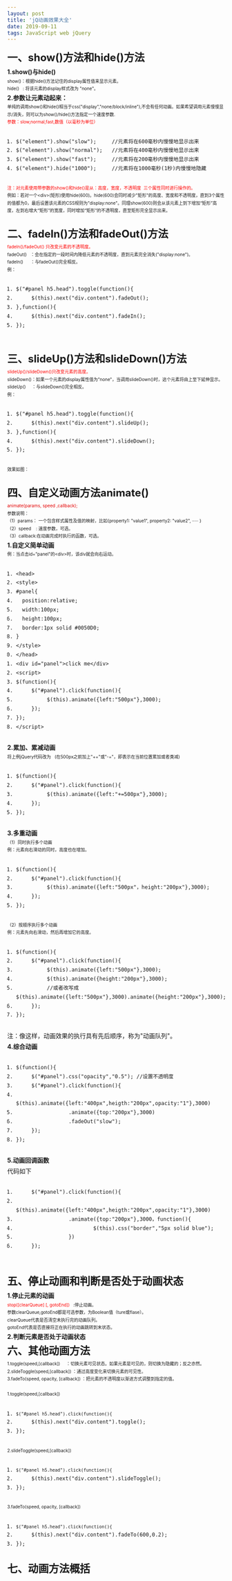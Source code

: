 ```yaml
---
layout: post
title: 'jQ动画效果大全'
date: 2019-09-11
tags: JavaScript web jQuery 
---
```

<div class="htmledit_views" id="content_views">
                                            
<div style="line-height:1.75;"><strong><span style="font-size:24px;">一、show()方法和hide()方法</span></strong></div>
<div style="line-height:1.75;font-size:14px;"><span style="font-weight:bold;">1.show()与hide()</span></div>
<div style="line-height:1.75;"><span style="font-size:10px;">show()：根据hide()方法记住的display属性值来显示元素。</span></div>
<div style="line-height:1.75;"><span style="font-size:10px;">hide() &nbsp; : 将该元素的display样式改为 "none"。</span></div>
<div style="line-height:1.75;font-size:14px;"><img src="" alt="" style="font-size:12px;"><img src="https://img-blog.csdn.net/20171220040927323" alt=""></div>
<div style="line-height:1.75;font-size:14px;"><span style="font-weight:bold;">2.参数让元素动起来：</span></div>
<div style="line-height:1.75;"><span style="font-size:10px;">单纯的调用show()和hide()相当于css("display","none/block/inline"),不会有任何动画。如果希望调用元素慢慢显示/消失，则可以为show()/hide()方法指定一个速度参数.</span></div>
<div style="line-height:1.75;"><span style="font-size:10px;color:#ff0000;">参数：slow,normal,fast,数值（以毫秒为单位）</span></div>
<div style="line-height:1.75;"><pre><code class="hljs javascript"><ol class="hljs-ln"><li><div class="hljs-ln-numbers"><div class="hljs-ln-line hljs-ln-n" data-line-number="1"></div></div><div class="hljs-ln-code"><div class="hljs-ln-line">$(<span class="hljs-string">"element"</span>).show(<span class="hljs-string">"slow"</span>);     <span class="hljs-comment">//元素将在600毫秒内慢慢地显示出来</span></div></div></li><li><div class="hljs-ln-numbers"><div class="hljs-ln-line hljs-ln-n" data-line-number="2"></div></div><div class="hljs-ln-code"><div class="hljs-ln-line">$(<span class="hljs-string">"element"</span>).show(<span class="hljs-string">"normal"</span>);   <span class="hljs-comment">//元素将在400毫秒内慢慢地显示出来</span></div></div></li><li><div class="hljs-ln-numbers"><div class="hljs-ln-line hljs-ln-n" data-line-number="3"></div></div><div class="hljs-ln-code"><div class="hljs-ln-line">$(<span class="hljs-string">"element"</span>).show(<span class="hljs-string">"fast"</span>);     <span class="hljs-comment">//元素将在200毫秒内慢慢地显示出来</span></div></div></li><li><div class="hljs-ln-numbers"><div class="hljs-ln-line hljs-ln-n" data-line-number="4"></div></div><div class="hljs-ln-code"><div class="hljs-ln-line">$(<span class="hljs-string">"element"</span>).hide(<span class="hljs-string">"1000"</span>);     <span class="hljs-comment">//元素将在1000毫秒(1秒)内慢慢地隐藏</span></div></div></li></ol></code><div class="hljs-button signin" data-title="登录后复制" onclick="hljs.signin(event)"></div></pre><span style="font-size:10px;color:#ff0000;">注：对元素使用带参数的show()和hide()是从：高度，宽度，不透明度 &nbsp;三个属性同时进行操作的。</span></div>
<div style="line-height:1.75;"><span style="font-size:10px;">例如：若对一个&lt;div&gt;(矩形)使用hide(600)。hide(600)会同时减少"矩形"的高度、宽度和不透明度，直到3个属性的值都为0，最后设置该元素的CSS规则为"display:none"。同理show(600)则会从该元素上到下增加“矩形”高度，左到右增大“矩形”的宽度，同时增加“矩形”的不透明度，直至矩形完全显示出来。</span></div>
<div style="line-height:1.75;font-size:14px;"><br></div>
<div style="line-height:1.75;"><strong><span style="font-size:24px;">二、fadeIn()方法和fadeOut()方法</span></strong></div>
<div style="line-height:1.75;"><span style="font-size:10px;color:#ff0000;">fadeIn()/fadeOut() 只改变元素的不透明度。</span></div>
<div style="line-height:1.75;"><span style="font-size:10px;">fadeOut() &nbsp; ：会在指定的一段时间内降低元素的不透明度，直到元素完全消失("display:none")。</span></div>
<div style="line-height:1.75;"><span style="font-size:10px;">fadeIn() &nbsp; &nbsp; &nbsp;：与fadeOut()完全相反。</span></div>
<div style="line-height:1.75;"><span><span style="font-size:10px;">例：</span></span></div>
<div style="line-height:1.75;"><pre><code class="hljs javascript"><ol class="hljs-ln"><li><div class="hljs-ln-numbers"><div class="hljs-ln-line hljs-ln-n" data-line-number="1"></div></div><div class="hljs-ln-code"><div class="hljs-ln-line">$(<span class="hljs-string">"#panel h5.head"</span>).toggle(<span class="hljs-function"><span class="hljs-keyword">function</span>(<span class="hljs-params"></span>)</span>{</div></div></li><li><div class="hljs-ln-numbers"><div class="hljs-ln-line hljs-ln-n" data-line-number="2"></div></div><div class="hljs-ln-code"><div class="hljs-ln-line">     $(<span class="hljs-keyword">this</span>).next(<span class="hljs-string">"div.content"</span>).fadeOut();</div></div></li><li><div class="hljs-ln-numbers"><div class="hljs-ln-line hljs-ln-n" data-line-number="3"></div></div><div class="hljs-ln-code"><div class="hljs-ln-line">},<span class="hljs-function"><span class="hljs-keyword">function</span>(<span class="hljs-params"></span>)</span>{</div></div></li><li><div class="hljs-ln-numbers"><div class="hljs-ln-line hljs-ln-n" data-line-number="4"></div></div><div class="hljs-ln-code"><div class="hljs-ln-line">     $(<span class="hljs-keyword">this</span>).next(<span class="hljs-string">"div.content"</span>).fadeIn();</div></div></li><li><div class="hljs-ln-numbers"><div class="hljs-ln-line hljs-ln-n" data-line-number="5"></div></div><div class="hljs-ln-code"><div class="hljs-ln-line">});</div></div></li></ol></code><div class="hljs-button signin" data-title="登录后复制" onclick="hljs.signin(event)"></div></pre></div>
<div style="line-height:1.75;font-size:14px;"><span style="font-size:12px;color:rgb(51,51,51);"><img src="https://img-blog.csdn.net/20171220040829803" alt=""></span></div>
<div style="line-height:1.75;font-size:14px;"><span style="font-size:12px;color:rgb(51,51,51);"><br></span></div>
<div><img src="" alt=""></div>
<div style="line-height:1.75;"><strong><span style="font-size:24px;">三、slideUp()方法和slideDown()方法</span></strong></div>
<div style="line-height:1.75;"><span style="font-size:10px;color:#ff0000;">slideUp()/slideDown()只改变元素的高度。</span></div>
<div style="line-height:1.75;"><span style="font-size:10px;">slideDown()：如果一个元素的display属性值为"none"，当调用slideDown()时，这个元素将由上至下延伸显示。</span></div>
<div style="line-height:1.75;"><span style="font-size:10px;">slideUp() &nbsp; &nbsp; ：与slideDown()完全相反。</span></div>
<div style="line-height:1.75;"><span style="font-size:10px;">例：</span></div>
<div style="line-height:1.75;"><pre><code class="hljs javascript"><ol class="hljs-ln"><li><div class="hljs-ln-numbers"><div class="hljs-ln-line hljs-ln-n" data-line-number="1"></div></div><div class="hljs-ln-code"><div class="hljs-ln-line">$(<span class="hljs-string">"#panel h5.head"</span>).toggle(<span class="hljs-function"><span class="hljs-keyword">function</span>(<span class="hljs-params"></span>)</span>{</div></div></li><li><div class="hljs-ln-numbers"><div class="hljs-ln-line hljs-ln-n" data-line-number="2"></div></div><div class="hljs-ln-code"><div class="hljs-ln-line">     $(<span class="hljs-keyword">this</span>).next(<span class="hljs-string">"div.content"</span>).slideUp();</div></div></li><li><div class="hljs-ln-numbers"><div class="hljs-ln-line hljs-ln-n" data-line-number="3"></div></div><div class="hljs-ln-code"><div class="hljs-ln-line">},<span class="hljs-function"><span class="hljs-keyword">function</span>(<span class="hljs-params"></span>)</span>{</div></div></li><li><div class="hljs-ln-numbers"><div class="hljs-ln-line hljs-ln-n" data-line-number="4"></div></div><div class="hljs-ln-code"><div class="hljs-ln-line">     $(<span class="hljs-keyword">this</span>).next(<span class="hljs-string">"div.content"</span>).slideDown();</div></div></li><li><div class="hljs-ln-numbers"><div class="hljs-ln-line hljs-ln-n" data-line-number="5"></div></div><div class="hljs-ln-code"><div class="hljs-ln-line">});</div></div></li></ol></code><div class="hljs-button signin" data-title="登录后复制" onclick="hljs.signin(event)"></div></pre><span style="font-size:10px;">效果如图：</span></div>
<div style="line-height:1.75;font-size:14px;"><img src="https://img-blog.csdn.net/20171220040805164" alt=""></div>
<div style="line-height:1.75;font-size:14px;"><br></div>
<div style="line-height:1.75;">
<div style="line-height:1.75;"><strong><span style="font-size:24px;">四、自定义动画方法animate()</span></strong></div>
<div style="line-height:1.75;"><span style="color:rgb(227,0,0);"><span style="font-size:10px;">animate(params, speed ,callback);</span></span></div>
<div style="line-height:1.75;"><span style="font-size:10px;">参数说明：</span></div>
<div style="line-height:1.75;"><span style="font-size:10px;">（1）params： 一个包含样式属性及值的映射，比如{property1: "value1", property2: "value2", ····· }</span></div>
<div style="line-height:1.75;"><span style="font-size:10px;">（2）speed &nbsp; &nbsp;: 速度参数，可选。</span></div>
<div style="line-height:1.75;"><span style="font-size:10px;">（3）callback:在动画完成时执行的函数，可选。</span></div>
<div style="font-size:14px;line-height:1.75;"><span style="font-weight:bold;">1.自定义简单动画</span></div>
<div style="line-height:1.75;"><span style="font-size:10px;">例：当点击id="panel"的&lt;div&gt;时，该div就会向右运动。</span></div>
<div style="line-height:1.75;"><pre><code class="hljs xml"><ol class="hljs-ln"><li><div class="hljs-ln-numbers"><div class="hljs-ln-line hljs-ln-n" data-line-number="1"></div></div><div class="hljs-ln-code"><div class="hljs-ln-line"><span class="hljs-tag">&lt;<span class="hljs-name">head</span>&gt;</span></div></div></li><li><div class="hljs-ln-numbers"><div class="hljs-ln-line hljs-ln-n" data-line-number="2"></div></div><div class="hljs-ln-code"><div class="hljs-ln-line"><span class="hljs-tag">&lt;<span class="hljs-name">style</span>&gt;</span><span class="css"></span></div></div></li><li><div class="hljs-ln-numbers"><div class="hljs-ln-line hljs-ln-n" data-line-number="3"></div></div><div class="hljs-ln-code"><div class="hljs-ln-line"><span class="hljs-selector-id">#panel</span>{</div></div></li><li><div class="hljs-ln-numbers"><div class="hljs-ln-line hljs-ln-n" data-line-number="4"></div></div><div class="hljs-ln-code"><div class="hljs-ln-line">  <span class="hljs-attribute">position</span>:relative;</div></div></li><li><div class="hljs-ln-numbers"><div class="hljs-ln-line hljs-ln-n" data-line-number="5"></div></div><div class="hljs-ln-code"><div class="hljs-ln-line">  <span class="hljs-attribute">width</span>:<span class="hljs-number">100px</span>;</div></div></li><li><div class="hljs-ln-numbers"><div class="hljs-ln-line hljs-ln-n" data-line-number="6"></div></div><div class="hljs-ln-code"><div class="hljs-ln-line">  <span class="hljs-attribute">height</span>:<span class="hljs-number">100px</span>;</div></div></li><li><div class="hljs-ln-numbers"><div class="hljs-ln-line hljs-ln-n" data-line-number="7"></div></div><div class="hljs-ln-code"><div class="hljs-ln-line">  <span class="hljs-attribute">border</span>:<span class="hljs-number">1px</span> solid <span class="hljs-number">#0050D0</span>;</div></div></li><li><div class="hljs-ln-numbers"><div class="hljs-ln-line hljs-ln-n" data-line-number="8"></div></div><div class="hljs-ln-code"><div class="hljs-ln-line">}</div></div></li><li><div class="hljs-ln-numbers"><div class="hljs-ln-line hljs-ln-n" data-line-number="9"></div></div><div class="hljs-ln-code"><div class="hljs-ln-line"><span class="hljs-tag">&lt;/<span class="hljs-name">style</span>&gt;</span></div></div></li><li><div class="hljs-ln-numbers"><div class="hljs-ln-line hljs-ln-n" data-line-number="10"></div></div><div class="hljs-ln-code"><div class="hljs-ln-line"><span class="hljs-tag">&lt;/<span class="hljs-name">head</span>&gt;</span></div></div></li><li><div class="hljs-ln-numbers"><div class="hljs-ln-line hljs-ln-n" data-line-number="11"></div></div><div class="hljs-ln-code"><div class="hljs-ln-line"><span class="hljs-tag">&lt;<span class="hljs-name">div</span> <span class="hljs-attr">id</span>=<span class="hljs-string">"panel"</span>&gt;</span>click me<span class="hljs-tag">&lt;/<span class="hljs-name">div</span>&gt;</span></div></div></li><li><div class="hljs-ln-numbers"><div class="hljs-ln-line hljs-ln-n" data-line-number="12"></div></div><div class="hljs-ln-code"><div class="hljs-ln-line"><span class="hljs-tag">&lt;<span class="hljs-name">script</span>&gt;</span><span class="javascript"></span></div></div></li><li><div class="hljs-ln-numbers"><div class="hljs-ln-line hljs-ln-n" data-line-number="13"></div></div><div class="hljs-ln-code"><div class="hljs-ln-line">$(<span class="hljs-function"><span class="hljs-keyword">function</span>(<span class="hljs-params"></span>)</span>{</div></div></li><li><div class="hljs-ln-numbers"><div class="hljs-ln-line hljs-ln-n" data-line-number="14"></div></div><div class="hljs-ln-code"><div class="hljs-ln-line">     $(<span class="hljs-string">"#panel"</span>).click(<span class="hljs-function"><span class="hljs-keyword">function</span>(<span class="hljs-params"></span>)</span>{</div></div></li><li><div class="hljs-ln-numbers"><div class="hljs-ln-line hljs-ln-n" data-line-number="15"></div></div><div class="hljs-ln-code"><div class="hljs-ln-line">          $(<span class="hljs-keyword">this</span>).animate({<span class="hljs-attr">left</span>:<span class="hljs-string">"500px"</span>},<span class="hljs-number">3000</span>);</div></div></li><li><div class="hljs-ln-numbers"><div class="hljs-ln-line hljs-ln-n" data-line-number="16"></div></div><div class="hljs-ln-code"><div class="hljs-ln-line">     });</div></div></li><li><div class="hljs-ln-numbers"><div class="hljs-ln-line hljs-ln-n" data-line-number="17"></div></div><div class="hljs-ln-code"><div class="hljs-ln-line">});</div></div></li><li><div class="hljs-ln-numbers"><div class="hljs-ln-line hljs-ln-n" data-line-number="18"></div></div><div class="hljs-ln-code"><div class="hljs-ln-line"><span class="hljs-tag">&lt;/<span class="hljs-name">script</span>&gt;</span></div></div></li></ol></code><div class="hljs-button signin" data-title="登录后复制" onclick="hljs.signin(event)"></div></pre><span style="font-size:14px;"><strong>2.累加、累减动画</strong></span></div>
<div style="line-height:1.75;"><span style="font-size:10px;">将上例jQuery代码改为 &nbsp; (在500px之前加上"+="或"-="，即表示在当前位置累加或者类减)</span></div>
<div style="line-height:1.75;"><pre><code class="hljs javascript"><ol class="hljs-ln"><li><div class="hljs-ln-numbers"><div class="hljs-ln-line hljs-ln-n" data-line-number="1"></div></div><div class="hljs-ln-code"><div class="hljs-ln-line">$(<span class="hljs-function"><span class="hljs-keyword">function</span>(<span class="hljs-params"></span>)</span>{</div></div></li><li><div class="hljs-ln-numbers"><div class="hljs-ln-line hljs-ln-n" data-line-number="2"></div></div><div class="hljs-ln-code"><div class="hljs-ln-line">     $(<span class="hljs-string">"#panel"</span>).click(<span class="hljs-function"><span class="hljs-keyword">function</span>(<span class="hljs-params"></span>)</span>{</div></div></li><li><div class="hljs-ln-numbers"><div class="hljs-ln-line hljs-ln-n" data-line-number="3"></div></div><div class="hljs-ln-code"><div class="hljs-ln-line">          $(<span class="hljs-keyword">this</span>).animate({<span class="hljs-attr">left</span>:<span class="hljs-string">"+=500px"</span>},<span class="hljs-number">3000</span>);</div></div></li><li><div class="hljs-ln-numbers"><div class="hljs-ln-line hljs-ln-n" data-line-number="4"></div></div><div class="hljs-ln-code"><div class="hljs-ln-line">     });</div></div></li><li><div class="hljs-ln-numbers"><div class="hljs-ln-line hljs-ln-n" data-line-number="5"></div></div><div class="hljs-ln-code"><div class="hljs-ln-line">});</div></div></li></ol></code><div class="hljs-button signin" data-title="登录后复制" onclick="hljs.signin(event)"></div></pre><span style="font-size:14px;"><strong>3.多重动画</strong></span></div>
<div style="line-height:1.75;"><span style="font-size:10px;">（1）同时执行多个动画</span></div>
<div style="line-height:1.75;"><span style="font-size:10px;">例：元素向右滑动的同时，高度也在增加。</span></div>
<div style="line-height:1.75;"><pre><code class="hljs javascript"><ol class="hljs-ln"><li><div class="hljs-ln-numbers"><div class="hljs-ln-line hljs-ln-n" data-line-number="1"></div></div><div class="hljs-ln-code"><div class="hljs-ln-line">$(<span class="hljs-function"><span class="hljs-keyword">function</span>(<span class="hljs-params"></span>)</span>{</div></div></li><li><div class="hljs-ln-numbers"><div class="hljs-ln-line hljs-ln-n" data-line-number="2"></div></div><div class="hljs-ln-code"><div class="hljs-ln-line">     $(<span class="hljs-string">"#panel"</span>).click(<span class="hljs-function"><span class="hljs-keyword">function</span>(<span class="hljs-params"></span>)</span>{</div></div></li><li><div class="hljs-ln-numbers"><div class="hljs-ln-line hljs-ln-n" data-line-number="3"></div></div><div class="hljs-ln-code"><div class="hljs-ln-line">          $(<span class="hljs-keyword">this</span>).animate({<span class="hljs-attr">left</span>:<span class="hljs-string">"500px"</span>，height:<span class="hljs-string">"200px"</span>},<span class="hljs-number">3000</span>);</div></div></li><li><div class="hljs-ln-numbers"><div class="hljs-ln-line hljs-ln-n" data-line-number="4"></div></div><div class="hljs-ln-code"><div class="hljs-ln-line">     });</div></div></li><li><div class="hljs-ln-numbers"><div class="hljs-ln-line hljs-ln-n" data-line-number="5"></div></div><div class="hljs-ln-code"><div class="hljs-ln-line">});</div></div></li></ol></code><div class="hljs-button signin" data-title="登录后复制" onclick="hljs.signin(event)"></div></pre><span style="font-size:10px;">（2）按顺序执行多个动画</span></div>
<div style="line-height:1.75;"><span style="font-size:10px;">例：元素先向右滑动，然后再增加它的高度。</span></div>
<div style="line-height:1.75;"><pre><code class="hljs javascript"><ol class="hljs-ln"><li><div class="hljs-ln-numbers"><div class="hljs-ln-line hljs-ln-n" data-line-number="1"></div></div><div class="hljs-ln-code"><div class="hljs-ln-line">$(<span class="hljs-function"><span class="hljs-keyword">function</span>(<span class="hljs-params"></span>)</span>{</div></div></li><li><div class="hljs-ln-numbers"><div class="hljs-ln-line hljs-ln-n" data-line-number="2"></div></div><div class="hljs-ln-code"><div class="hljs-ln-line">     $(<span class="hljs-string">"#panel"</span>).click(<span class="hljs-function"><span class="hljs-keyword">function</span>(<span class="hljs-params"></span>)</span>{</div></div></li><li><div class="hljs-ln-numbers"><div class="hljs-ln-line hljs-ln-n" data-line-number="3"></div></div><div class="hljs-ln-code"><div class="hljs-ln-line">          $(<span class="hljs-keyword">this</span>).animate({<span class="hljs-attr">left</span>:<span class="hljs-string">"500px"</span>},<span class="hljs-number">3000</span>);</div></div></li><li><div class="hljs-ln-numbers"><div class="hljs-ln-line hljs-ln-n" data-line-number="4"></div></div><div class="hljs-ln-code"><div class="hljs-ln-line">          $(<span class="hljs-keyword">this</span>).animate({<span class="hljs-attr">height</span>:<span class="hljs-string">"200px"</span>},<span class="hljs-number">3000</span>);</div></div></li><li><div class="hljs-ln-numbers"><div class="hljs-ln-line hljs-ln-n" data-line-number="5"></div></div><div class="hljs-ln-code"><div class="hljs-ln-line">          <span class="hljs-comment">//或者改写成 $(this).animate({left:"500px"},3000).animate({height:"200px"},3000);</span></div></div></li><li><div class="hljs-ln-numbers"><div class="hljs-ln-line hljs-ln-n" data-line-number="6"></div></div><div class="hljs-ln-code"><div class="hljs-ln-line">     });</div></div></li><li><div class="hljs-ln-numbers"><div class="hljs-ln-line hljs-ln-n" data-line-number="7"></div></div><div class="hljs-ln-code"><div class="hljs-ln-line">});</div></div></li></ol></code><div class="hljs-button signin" data-title="登录后复制" onclick="hljs.signin(event)"></div></pre>注：像这样，动画效果的执行具有先后顺序，称为"动画队列"。</div>
<div style="font-size:14px;line-height:1.75;"><span style="font-weight:bold;">4.综合动画</span></div>
<div style="font-size:14px;line-height:1.75;"><span style="font-weight:bold;"><img src="https://img-blog.csdn.net/20171220042852742" alt=""></span></div>
<div style="font-size:14px;"><img src="" alt=""></div>
<div style="line-height:1.75;"><pre><code class="hljs javascript"><ol class="hljs-ln"><li><div class="hljs-ln-numbers"><div class="hljs-ln-line hljs-ln-n" data-line-number="1"></div></div><div class="hljs-ln-code"><div class="hljs-ln-line">$(<span class="hljs-function"><span class="hljs-keyword">function</span>(<span class="hljs-params"></span>)</span>{</div></div></li><li><div class="hljs-ln-numbers"><div class="hljs-ln-line hljs-ln-n" data-line-number="2"></div></div><div class="hljs-ln-code"><div class="hljs-ln-line">     $(<span class="hljs-string">"#panel"</span>).css(<span class="hljs-string">"opacity"</span>,<span class="hljs-string">"0.5"</span>); <span class="hljs-comment">//设置不透明度</span></div></div></li><li><div class="hljs-ln-numbers"><div class="hljs-ln-line hljs-ln-n" data-line-number="3"></div></div><div class="hljs-ln-code"><div class="hljs-ln-line">     $(<span class="hljs-string">"#panel"</span>).click(<span class="hljs-function"><span class="hljs-keyword">function</span>(<span class="hljs-params"></span>)</span>{</div></div></li><li><div class="hljs-ln-numbers"><div class="hljs-ln-line hljs-ln-n" data-line-number="4"></div></div><div class="hljs-ln-code"><div class="hljs-ln-line">          $(<span class="hljs-keyword">this</span>).animate({<span class="hljs-attr">left</span>:<span class="hljs-string">"400px"</span>,<span class="hljs-attr">heigth</span>:<span class="hljs-string">"200px"</span>,<span class="hljs-attr">opacity</span>:<span class="hljs-string">"1"</span>},<span class="hljs-number">3000</span>)</div></div></li><li><div class="hljs-ln-numbers"><div class="hljs-ln-line hljs-ln-n" data-line-number="5"></div></div><div class="hljs-ln-code"><div class="hljs-ln-line">                 .animate({<span class="hljs-attr">top</span>:<span class="hljs-string">"200px"</span>},<span class="hljs-number">3000</span>)</div></div></li><li><div class="hljs-ln-numbers"><div class="hljs-ln-line hljs-ln-n" data-line-number="6"></div></div><div class="hljs-ln-code"><div class="hljs-ln-line">                 .fadeOut(<span class="hljs-string">"slow"</span>);</div></div></li><li><div class="hljs-ln-numbers"><div class="hljs-ln-line hljs-ln-n" data-line-number="7"></div></div><div class="hljs-ln-code"><div class="hljs-ln-line">     });</div></div></li><li><div class="hljs-ln-numbers"><div class="hljs-ln-line hljs-ln-n" data-line-number="8"></div></div><div class="hljs-ln-code"><div class="hljs-ln-line">});</div></div></li></ol></code><div class="hljs-button signin" data-title="登录后复制" onclick="hljs.signin(event)"></div></pre><span style="font-size:14px;"><strong>5.动画回调函数</strong></span></div>
<div style="line-height:1.75;"><span style="font-size:14px;"><strong><img src="https://img-blog.csdn.net/20171220042916689" alt=""><br></strong></span></div>
<div style="font-size:14px;"><img src="" alt=""></div>
<div style="line-height:1.75;">代码如下<pre><code class="hljs javascript"><ol class="hljs-ln"><li><div class="hljs-ln-numbers"><div class="hljs-ln-line hljs-ln-n" data-line-number="1"></div></div><div class="hljs-ln-code"><div class="hljs-ln-line">     $(<span class="hljs-string">"#panel"</span>).click(<span class="hljs-function"><span class="hljs-keyword">function</span>(<span class="hljs-params"></span>)</span>{</div></div></li><li><div class="hljs-ln-numbers"><div class="hljs-ln-line hljs-ln-n" data-line-number="2"></div></div><div class="hljs-ln-code"><div class="hljs-ln-line">          $(<span class="hljs-keyword">this</span>).animate({<span class="hljs-attr">left</span>:<span class="hljs-string">"400px"</span>,<span class="hljs-attr">heigth</span>:<span class="hljs-string">"200px"</span>,<span class="hljs-attr">opacity</span>:<span class="hljs-string">"1"</span>},<span class="hljs-number">3000</span>)</div></div></li><li><div class="hljs-ln-numbers"><div class="hljs-ln-line hljs-ln-n" data-line-number="3"></div></div><div class="hljs-ln-code"><div class="hljs-ln-line">                 .animate({<span class="hljs-attr">top</span>:<span class="hljs-string">"200px"</span>},<span class="hljs-number">3000</span>，<span class="hljs-function"><span class="hljs-keyword">function</span>(<span class="hljs-params"></span>)</span>{</div></div></li><li><div class="hljs-ln-numbers"><div class="hljs-ln-line hljs-ln-n" data-line-number="4"></div></div><div class="hljs-ln-code"><div class="hljs-ln-line">                         $(<span class="hljs-keyword">this</span>).css(<span class="hljs-string">"border"</span>,<span class="hljs-string">"5px solid blue"</span>);</div></div></li><li><div class="hljs-ln-numbers"><div class="hljs-ln-line hljs-ln-n" data-line-number="5"></div></div><div class="hljs-ln-code"><div class="hljs-ln-line">                 })</div></div></li><li><div class="hljs-ln-numbers"><div class="hljs-ln-line hljs-ln-n" data-line-number="6"></div></div><div class="hljs-ln-code"><div class="hljs-ln-line">     });</div></div></li></ol></code><div class="hljs-button signin" data-title="登录后复制" onclick="hljs.signin(event)"></div></pre><br></div>
<div style="line-height:1.75;"><strong><span style="font-size:24px;">五、停止动画和判断是否处于动画状态</span></strong></div>
<div style="line-height:1.75;"><strong>1.停止元素的动画</strong></div>
<div style="line-height:1.75;"><span style="font-size:10px;"><span style="color:#ff0000;">stop([clearQueue] [, gotoEnd])</span>&nbsp;&nbsp; :停止动画。</span></div>
<div style="line-height:1.75;"><span style="font-size:10px;">参数clearQueue,gotoEnd都是可选参数，为Boolean值（ture或flase）。</span></div>
<div style="line-height:1.75;"><span style="font-size:10px;">clearQueue代表是否清空未执行完的动画队列。</span></div>
<div style="line-height:1.75;"><span style="font-size:10px;">gotoEnd代表是否直接将正在执行的动画跳转到末状态。</span></div>
<div style="line-height:1.75;"><span style="font-weight:bold;">2.判断元素是否处于动画状态</span></div>
<div style="line-height:1.75;"><strong><img src="https://img-blog.csdn.net/20171220042956032" alt=""><br></strong></div>
<div style="font-size:14px;"><img src="" alt=""></div>
<div style="line-height:1.75;"><span style="font-size:24px;"><strong>六、其他动画方法</strong></span></div>
<div style="line-height:1.75;"><span style="font-size:10px;">1.toggle(speed,[callback]) &nbsp; &nbsp; ：切换元素可见状态。如果元素是可见的，则切换为隐藏的；反之亦然。</span></div>
<div style="line-height:1.75;"><span style="font-size:10px;">2.slideToggle(speed,[callback]) ：通过高度变化来切换元素的可见性。</span></div>
<div style="line-height:1.75;"><span style="font-size:10px;">3.fadeTo(speed, opacity, [callback]) ：把元素的不透明度以渐进方式调整到指定的值。</span></div>
<div style="line-height:1.75;"><span style="font-size:10px;"><br></span></div>
<div style="line-height:1.75;"><span style="font-size:10px;">1.toggle(speed,[callback])</span></div>
<div style="line-height:1.75;"><pre><code class="hljs javascript"><ol class="hljs-ln"><li><div class="hljs-ln-numbers"><div class="hljs-ln-line hljs-ln-n" data-line-number="1"></div></div><div class="hljs-ln-code"><div class="hljs-ln-line"><span style="font-size:10px;">$(<span class="hljs-string">"#panel h5.head"</span>).click(<span class="hljs-function"><span class="hljs-keyword">function</span>(<span class="hljs-params"></span>)</span>{</span></div></div></li><li><div class="hljs-ln-numbers"><div class="hljs-ln-line hljs-ln-n" data-line-number="2"></div></div><div class="hljs-ln-code"><div class="hljs-ln-line">     $(<span class="hljs-keyword">this</span>).next(<span class="hljs-string">"div.content"</span>).toggle();</div></div></li><li><div class="hljs-ln-numbers"><div class="hljs-ln-line hljs-ln-n" data-line-number="3"></div></div><div class="hljs-ln-code"><div class="hljs-ln-line">});</div></div></li></ol></code><div class="hljs-button signin" data-title="登录后复制" onclick="hljs.signin(event)"></div></pre></div>
<div><span style="font-size:10px;"><img src="" alt=""></span></div>
<div style="line-height:1.75;"><span style="font-size:10px;">2.slideToggle(speed,[callback])</span><pre><code class="hljs javascript"><ol class="hljs-ln"><li><div class="hljs-ln-numbers"><div class="hljs-ln-line hljs-ln-n" data-line-number="1"></div></div><div class="hljs-ln-code"><div class="hljs-ln-line"><span style="font-size:10px;">$(<span class="hljs-string">"#panel h5.head"</span>).click(<span class="hljs-function"><span class="hljs-keyword">function</span>(<span class="hljs-params"></span>)</span>{</span></div></div></li><li><div class="hljs-ln-numbers"><div class="hljs-ln-line hljs-ln-n" data-line-number="2"></div></div><div class="hljs-ln-code"><div class="hljs-ln-line">     $(<span class="hljs-keyword">this</span>).next(<span class="hljs-string">"div.content"</span>).slideToggle();</div></div></li><li><div class="hljs-ln-numbers"><div class="hljs-ln-line hljs-ln-n" data-line-number="3"></div></div><div class="hljs-ln-code"><div class="hljs-ln-line">});</div></div></li></ol></code><div class="hljs-button signin" data-title="登录后复制" onclick="hljs.signin(event)"></div></pre></div>
<div><span style="font-size:10px;"><img src="" alt=""></span></div>
<div><span style="font-size:10px;"><img src="" alt=""></span></div>
<div style="line-height:1.75;"><span style="font-size:10px;">3.fadeTo(speed, opacity, [callback])</span></div>
<div style="line-height:1.75;"><pre><code class="hljs javascript"><ol class="hljs-ln"><li><div class="hljs-ln-numbers"><div class="hljs-ln-line hljs-ln-n" data-line-number="1"></div></div><div class="hljs-ln-code"><div class="hljs-ln-line"><span style="font-size:10px;">$(<span class="hljs-string">"#panel h5.head"</span>).click(<span class="hljs-function"><span class="hljs-keyword">function</span>(<span class="hljs-params"></span>)</span>{</span></div></div></li><li><div class="hljs-ln-numbers"><div class="hljs-ln-line hljs-ln-n" data-line-number="2"></div></div><div class="hljs-ln-code"><div class="hljs-ln-line">     $(<span class="hljs-keyword">this</span>).next(<span class="hljs-string">"div.content"</span>).fadeTo(<span class="hljs-number">600</span>,<span class="hljs-number">0.2</span>);</div></div></li><li><div class="hljs-ln-numbers"><div class="hljs-ln-line hljs-ln-n" data-line-number="3"></div></div><div class="hljs-ln-code"><div class="hljs-ln-line">});</div></div></li></ol></code><div class="hljs-button signin" data-title="登录后复制" onclick="hljs.signin(event)"></div></pre></div>
</div>
<div style="line-height:1.75;"><strong><span style="font-size:24px;">七、动画方法概括</span></strong></div>
<img src="https://img-blog.csdn.net/20171220042648431" alt=""><img src="https://img-blog.csdn.net/20171220042702579" alt=""><br>                                    </div>